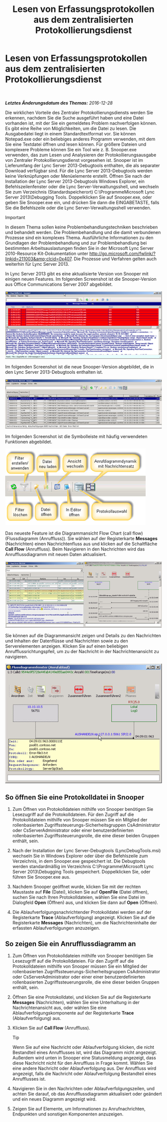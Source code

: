 ﻿---
title: Lesen von Erfassungsprotokollen aus dem zentralisierten Protokollierungsdienst
TOCTitle: Lesen von Erfassungsprotokollen aus dem zentralisierten Protokollierungsdienst
ms:assetid: c86ccf61-d86f-4ebd-b8d1-984a1b73005d
ms:mtpsurl: https://technet.microsoft.com/de-de/library/JJ721879(v=OCS.15)
ms:contentKeyID: 49890933
ms.date: 12/28/2016
mtps_version: v=OCS.15
ms.translationtype: HT
---

# Lesen von Erfassungsprotokollen aus dem zentralisierten Protokollierungsdienst

 

_**Letztes Änderungsdatum des Themas:** 2016-12-28_

Die wirklichen Vorteile des Zentraler Protokollierungsdiensts werden Sie erkennen, nachdem Sie die Suche ausgeführt haben und eine Datei vorhanden ist, mit der Sie ein gemeldetes Problem nachverfolgen können. Es gibt eine Reihe von Möglichkeiten, um die Datei zu lesen. Die Ausgabedatei liegt in einem Standardtextformat vor. Sie können Notepad.exe oder ein beliebiges anderes Programm verwenden, mit dem Sie eine Textdatei öffnen und lesen können. Für größere Dateien und komplexere Probleme können Sie ein Tool wie z. B. Snooper.exe verwenden, das zum Lesen und Analysieren der Protokollierungsausgabe von Zentraler Protokollierungsdienst vorgesehen ist. Snooper ist im Lieferumfang der Lync Server 2013-Debugtools enthalten, die als separater Download verfügbar sind. Für die Lync Server 2013-Debugtools werden keine Verknüpfungen oder Menüelemente erstellt. Öffnen Sie nach der Installation der Lync Server 2013-Debugtools Windows Explorer, ein Befehlszeilenfenster oder die Lync Server-Verwaltungsshell, und wechseln Sie zum Verzeichnis (Standardspeicherort) C:\\ProgrammeMicrosoft Lync Server 2013\\Debugging Tools. Doppelklicken Sie auf Snooper.exe, oder geben Sie Snooper.exe ein, und drücken Sie dann die EINGABETASTE, falls Sie die Befehlszeile oder die Lync Server-Verwaltungsshell verwenden.


> [!IMPORTANT]
> In diesem Thema sollen keine Problembehandlungstechniken beschrieben und behandelt werden. Die Problembehandlung und die damit verbundenen Prozesse sind ein komplexes Thema. Ausführliche Informationen zu den Grundlagen der Problembehandlung und zur Problembehandlung bei bestimmten Arbeitsauslastungen finden Sie in der Microsoft Lync Server 2010-Resource Kit-Dokumentation unter <A class=uri href="http://go.microsoft.com/fwlink/?linkid=211003%26clcid=0x407">http://go.microsoft.com/fwlink/?linkid=211003&amp;clcid=0x407</A>. Die Prozesse und Verfahren gelten auch weiterhin für Lync Server 2013.



In Lync Server 2013 gibt es eine aktualisierte Version von Snooper mit einigen neuen Features. Im folgenden Screenshot ist die Snooper-Version aus Office Communications Server 2007 abgebildet.

![Office Communications 2007-Version von Snooper](images/JJ721879.129503a8-8edd-4bb0-a68f-c43f9a548b93(OCS.15).jpg "Office Communications 2007-Version von Snooper")

Im folgenden Screenshot ist die neue Snooper-Version abgebildet, die in den Lync Server 2013-Debugtools enthalten ist.

![Lync Server 2013-Version von Snooper](images/JJ721879.131495dd-8220-4ae4-af37-0ac5c318fd45(OCS.15).jpg "Lync Server 2013-Version von Snooper")

Im folgenden Screenshot ist die Symbolleiste mit häufig verwendeten Funktionen abgebildet.

![Snooper 2013-Symbolleiste](images/JJ721879.989249c5-a33e-4251-b8b4-411019cc12b2(OCS.15).jpg "Snooper 2013-Symbolleiste")

Das neueste Feature ist die Diagrammansicht Flow Chart (call flow) (Flussdiagramm (Anruffluss)). Sie wählen auf der Registerkarte **Messages** (Nachrichten) einen Nachrichtenfluss aus und klicken auf die Schaltfläche **Call Flow** (Anruffluss). Beim Navigieren in den Nachrichten wird das Anrufflussdiagramm mit neuen Daten aktualisiert.

![Snooper 2013-Anrufflussdiagramm](images/JJ721879.bb8be45d-a842-48fe-86f8-380207d70bab(OCS.15).jpg "Snooper 2013-Anrufflussdiagramm")

Sie können auf die Diagrammansicht zeigen und Details zu den Nachrichten und Inhalten der Datenflüsse und Nachrichten sowie zu den Serverelementen anzeigen. Klicken Sie auf einen beliebigen Anrufflussrichtungspfeil, um zu der Nachricht in der Nachrichtenansicht zu navigieren.

![Diagramm mit Nachrichtendetails zum Anruffluss](images/JJ721879.1147d720-38a9-4bda-8361-78f27ecde3d1(OCS.15).jpg "Diagramm mit Nachrichtendetails zum Anruffluss")

## So öffnen Sie eine Protokolldatei in Snooper

1.  Zum Öffnen von Protokolldateien mithilfe von Snooper benötigen Sie Lesezugriff auf die Protokolldateien. Für den Zugriff auf die Protokolldateien mithilfe von Snooper müssen Sie ein Mitglied der rollenbasierten Zugriffssteuerungs-Sicherheitsgruppen CsAdministrator oder CsServerAdministrator oder einer benutzerdefinierten rollenbasierten Zugriffssteuerungsrolle, die eine dieser beiden Gruppen enthält, sein.

2.  Nach der Installation der Lync Server-Debugtools (LyncDebugTools.msi) wechseln Sie in Windows Explorer oder über die Befehlszeile zum Verzeichnis, in dem Snooper.exe gespeichert ist. Die Debugtools werden standardmäßig im Verzeichnis C:\\Programme\\Microsoft Lync Server 2013\\Debugging Tools gespeichert. Doppelklicken Sie, oder führen Sie Snooper.exe aus.

3.  Nachdem Snooper geöffnet wurde, klicken Sie mit der rechten Maustaste auf **File** (Datei), klicken Sie auf **OpenFile** (Datei öffnen), suchen Sie nach Ihren Protokolldateien, wählen Sie eine Datei im Dialogfeld **Open** (Öffnen) aus, und klicken Sie dann auf **Open** (Öffnen).

4.  Die Ablaufverfolgungsnachrichtender Protokolldatei werden auf der Registerkarte **Trace** (Ablaufverfolgung) angezeigt. Klicken Sie auf die Registerkarte **Messages** (Nachrichten), um die Nachrichteninhalte der erfassten Ablaufverfolgungen anzuzeigen.

## So zeigen Sie ein Anrufflussdiagramm an

1.  Zum Öffnen von Protokolldateien mithilfe von Snooper benötigen Sie Lesezugriff auf die Protokolldateien. Für den Zugriff auf die Protokolldateien mithilfe von Snooper müssen Sie ein Mitglied der rollenbasierten Zugriffssteuerungs-Sicherheitsgruppen CsAdministrator oder CsServerAdministrator oder einer einer benutzerdefinierten rollenbasierten Zugriffssteuerungsrolle, die eine dieser beiden Gruppen enthält, sein.

2.  Öffnen Sie eine Protokolldatei, und klicken Sie auf die Registerkarte **Messages** (Nachrichten), wählen Sie eine Unterhaltung in der Nachrichtenansicht aus, oder wählen Sie eine Ablaufverfolgungskomponente auf der Registerkarte **Trace** (Ablaufverfolgung) aus.

3.  Klicken Sie auf **Call Flow** (Anruffluss).
    

    > [!TIP]
    > Wenn Sie auf eine Nachricht oder Ablaufverfolgung klicken, die nicht Bestandteil eines Anrufflusses ist, wird das Diagramm nicht angezeigt. Außerdem wird unten in Snooper eine Statusmeldung angezeigt, dass diese Nachricht nicht für den Anruffluss in Frage kommt. Wählen Sie eine andere Nachricht oder Ablaufverfolgung aus. Der Anruffluss wird angezeigt, falls die Nachricht oder Ablaufverfolgung Bestandteil eines Anrufflusses ist.



4.  Navigieren Sie in den Nachrichten oder Ablaufverfolgungszeilen, und achten Sie darauf, ob das Anrufflussdiagramm aktualisiert oder geändert und ein neues Diagramm angezeigt wird.

5.  Zeigen Sie auf Elemente, um Informationen zu Anrufnachrichten, Endpunkten und sonstigen Komponenten anzuzeigen.

